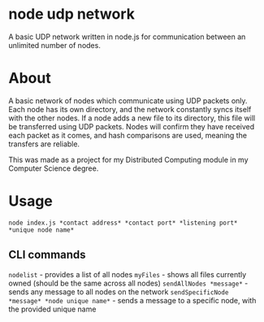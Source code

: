 # node udp network
 A basic UDP network written in node.js for communication between an unlimited number of nodes.

# About
A basic network of nodes which communicate using UDP packets only. Each node has its own directory, and the network constantly syncs itself with the other nodes. If a node adds a new file to its directory, this file will be transferred using UDP packets. Nodes will confirm they have received each packet as it comes, and hash comparisons are used, meaning the transfers are reliable.

This was made as a project for my Distributed Computing module in my Computer Science degree.

# Usage
`node index.js *contact address* *contact port* *listening port* *unique node name*`

## CLI commands
`nodelist` - provides a list of all nodes
`myFiles` - shows all files currently owned (should be the same across all nodes)
`sendAllNodes *message*` - sends any message to all nodes on the network
`sendSpecificNode *message* *node unique name*` - sends a message to a specific node, with the provided unique name